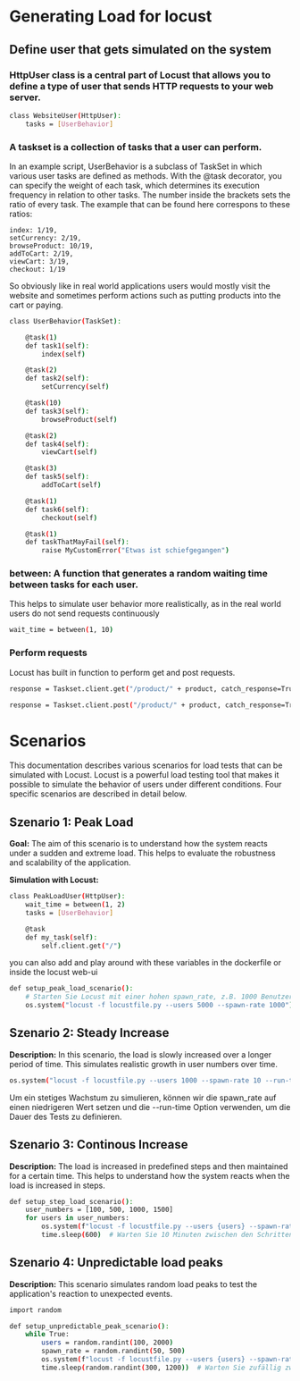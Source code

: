 # Generating Load for locust

## Define user that gets simulated on the system

### HttpUser class is a central part of Locust that allows you to define a type of user that sends HTTP requests to your web server.

```sh
class WebsiteUser(HttpUser):
    tasks = [UserBehavior]
```

### A taskset is a collection of tasks that a user can perform. 

In an example script, UserBehavior is a subclass of TaskSet in which various user tasks are defined as methods. With the @task decorator, you can specify the weight of each task, which determines its execution frequency in relation to other tasks. The number inside the brackets sets the ratio of every task. The example that can be found here correspons to these ratios:

    index: 1/19,
    setCurrency: 2/19,
    browseProduct: 10/19,
    addToCart: 2/19,
    viewCart: 3/19,
    checkout: 1/19

So obviously like in real world applications users would mostly visit the website and sometimes perform actions such as putting products into the cart or paying.

```sh
class UserBehavior(TaskSet):

    @task(1)
    def task1(self):
        index(self)

    @task(2)
    def task2(self):
        setCurrency(self)

    @task(10)
    def task3(self):
        browseProduct(self)

    @task(2)
    def task4(self):
        viewCart(self)

    @task(3)
    def task5(self):
        addToCart(self)

    @task(1)
    def task6(self):
        checkout(self)

    @task(1)
    def taskThatMayFail(self):
        raise MyCustomError("Etwas ist schiefgegangen")

```

### between: A function that generates a random waiting time between tasks for each user. 
This helps to simulate user behavior more realistically, as in the real world users do not send requests continuously

```sh
wait_time = between(1, 10)
```

### Perform requests

Locust has built in function to perform get and post requests. 

```sh
response = Taskset.client.get("/product/" + product, catch_response=True)
```

```sh
response = Taskset.client.post("/product/" + product, catch_response=True)
```

# Scenarios

This documentation describes various scenarios for load tests that can be simulated with Locust. Locust is a powerful load testing tool that makes it possible to simulate the behavior of users under different conditions. Four specific scenarios are described in detail below.

## Szenario 1: Peak Load

**Goal:** The aim of this scenario is to understand how the system reacts under a sudden and extreme load. This helps to evaluate the robustness and scalability of the application.

**Simulation with Locust:**

```sh
class PeakLoadUser(HttpUser):
    wait_time = between(1, 2)
    tasks = [UserBehavior]

    @task
    def my_task(self):
        self.client.get("/")
```

you can also add and play around with these variables in the dockerfile or inside the locust web-ui

```sh
def setup_peak_load_scenario():
    # Starten Sie Locust mit einer hohen spawn_rate, z.B. 1000 Benutzer pro Sekunde
    os.system("locust -f locustfile.py --users 5000 --spawn-rate 1000")
```

## Szenario 2: Steady Increase
**Description:** 
In this scenario, the load is slowly increased over a longer period of time. This simulates realistic growth in user numbers over time.

```sh
os.system("locust -f locustfile.py --users 1000 --spawn-rate 10 --run-time 1h")
```

Um ein stetiges Wachstum zu simulieren, können wir die spawn_rate auf einen niedrigeren Wert setzen und die --run-time Option verwenden, um die Dauer des Tests zu definieren.

## Szenario 3: Continous Increase

**Description:**
The load is increased in predefined steps and then maintained for a certain time. This helps to understand how the system reacts when the load is increased in steps.

```sh
def setup_step_load_scenario():
    user_numbers = [100, 500, 1000, 1500]
    for users in user_numbers:
        os.system(f"locust -f locustfile.py --users {users} --spawn-rate 50 --run-time 10m")
        time.sleep(600)  # Warten Sie 10 Minuten zwischen den Schritten
```

## Szenario 4:  Unpredictable load peaks



**Description:**
This scenario simulates random load peaks to test the application's reaction to unexpected events.

```sh
import random

def setup_unpredictable_peak_scenario():
    while True:
        users = random.randint(100, 2000)
        spawn_rate = random.randint(50, 500)
        os.system(f"locust -f locustfile.py --users {users} --spawn-rate {spawn_rate} --run-time 5m")
        time.sleep(random.randint(300, 1200))  # Warten Sie zufällig zwischen 5 und 20 Minuten
```
